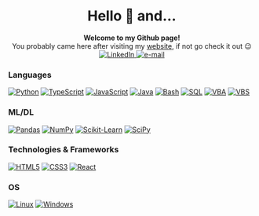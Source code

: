 <div align="center">
    <h1>Hello 👋 and...</h1>
    <b>Welcome to my Github page!</b><br>
    You probably came here after visiting my <a href="https://taetae.ca">website</a>, if not go check it out 😉
    <br>
    <a href="https://www.linkedin.com/in/taesuzanne">
        <img src="https://img.shields.io/badge/LinkedIn-black?style=for-the-badge&logo=linkedin&logoColor=blue" alt="LinkedIn">
    </a>
    <a href="mailto:tae@taetae.ca">
        <img src="https://img.shields.io/badge/Email-black?style=for-the-badge&logo=minutemailer" alt="e-mail">
    </a>
</div>

### Languages
[![Python](https://img.shields.io/badge/python-black?style=for-the-badge&logo=python)](https://github.com/teatae)
[![TypeScript](https://img.shields.io/badge/typescript-black?style=for-the-badge&logo=typescript)](https://github.com/teatae)
[![JavaScript](https://img.shields.io/badge/javascript-black?style=for-the-badge&logo=javascript)](https://github.com/teatae)
[![Java](https://img.shields.io/badge/java-black?style=for-the-badge&logo=openjdk)](https://github.com/teatae)
[![Bash](https://img.shields.io/badge/bash-black?style=for-the-badge&logo=gnu-bash)](https://github.com/teatae)
[![SQL](https://img.shields.io/badge/sql-black?style=for-the-badge&logo=mysql)](https://github.com/teatae)
[![VBA](https://img.shields.io/badge/vba-black?style=for-the-badge&logo=microsoftexcel)](https://github.com/teatae)
[![VBS](https://img.shields.io/badge/vbS-black?style=for-the-badge&logo=microsoft)](https://github.com/teatae)

### ML/DL
[![Pandas](https://img.shields.io/badge/pandas-black?style=for-the-badge&logo=pandas)](https://github.com/teatae)
[![NumPy](https://img.shields.io/badge/numpy-black?style=for-the-badge&logo=numpy)](https://github.com/teatae)
[![Scikit-Learn](https://img.shields.io/badge/scikit--learn-black?style=for-the-badge&logo=scikit-learn)](https://github.com/teatae)
[![SciPy](https://img.shields.io/badge/SciPy-black?style=for-the-badge&logo=scipy)](https://github.com/teatae)

### Technologies & Frameworks
[![HTML5](https://img.shields.io/badge/html5-black?style=for-the-badge&logo=html5)](https://github.com/teatae)
[![CSS3](https://img.shields.io/badge/css3-black?style=for-the-badge&logo=css3)](https://github.com/teatae)
[![React](https://img.shields.io/badge/react-black?style=for-the-badge&logo=react)](https://github.com/teatae)

### OS
[![Linux](https://img.shields.io/badge/linux-black?style=for-the-badge&logo=Linux)](https://github.com/teatae)
[![Windows](https://img.shields.io/badge/Windows-black?style=for-the-badge&logo=Windows)](https://github.com/teatae)


<!--
**teatae/teatae** is a ✨ _special_ ✨ repository because its `README.md` (this file) appears on your GitHub profile.

Here are some ideas to get you started:

- 🔭 I’m currently working on ...
- 🌱 I’m currently learning ...
- 👯 I’m looking to collaborate on ...
- 🤔 I’m looking for help with ...
- 💬 Ask me about ...
- 📫 How to reach me: ...
- 😄 Pronouns: ...
- ⚡ Fun fact: ...

icons from https://simpleicons.org/
-->
